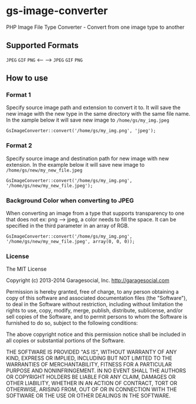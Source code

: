 gs-image-converter
==================

PHP Image File Type Converter - Convert from one image type to another 

## Supported Formats
``JPEG`` ``GIF`` ``PNG`` <-- --> ``JPEG`` ``GIF`` ``PNG``

## How to use
### Format 1
Specify source image path and extension to convert it to. It will save the new image with the new type in the same directory with the same file name. In the xample below it will save new image to ``/home/gs/my_img.jpeg``
```
GsImageConverter::convert('/home/gs/my_img.png', 'jpeg');
```

### Format 2
Specify source image and destination path for new image with new extension. In the example below it will save new image to ``/home/gs/new/my_new_file.jpeg``
```
GsImageConverter::convert('/home/gs/my_img.png', '/home/gs/new/my_new_file.jpeg');
```

### Background Color when converting to JPEG
When converting an image from a type that supports transparency to one
that does not ex: png --> jpeg, a color needs to fill the space. It can be specified in the third parameter in an array of RGB.
```
GsImageConverter::convert('/home/gs/my_img.png', '/home/gs/new/my_new_file.jpeg', array(0, 0, 0));
```

### License
The MIT License

Copyright (c) 2013-2014 Garagesocial, Inc. http://garagesocial.com

Permission is hereby granted, free of charge, to any person obtaining a copy
of this software and associated documentation files (the "Software"), to deal
in the Software without restriction, including without limitation the rights
to use, copy, modify, merge, publish, distribute, sublicense, and/or sell
copies of the Software, and to permit persons to whom the Software is
furnished to do so, subject to the following conditions:

The above copyright notice and this permission notice shall be included in
all copies or substantial portions of the Software.

THE SOFTWARE IS PROVIDED "AS IS", WITHOUT WARRANTY OF ANY KIND, EXPRESS OR
IMPLIED, INCLUDING BUT NOT LIMITED TO THE WARRANTIES OF MERCHANTABILITY,
FITNESS FOR A PARTICULAR PURPOSE AND NONINFRINGEMENT. IN NO EVENT SHALL THE
AUTHORS OR COPYRIGHT HOLDERS BE LIABLE FOR ANY CLAIM, DAMAGES OR OTHER
LIABILITY, WHETHER IN AN ACTION OF CONTRACT, TORT OR OTHERWISE, ARISING FROM,
OUT OF OR IN CONNECTION WITH THE SOFTWARE OR THE USE OR OTHER DEALINGS IN
THE SOFTWARE.
